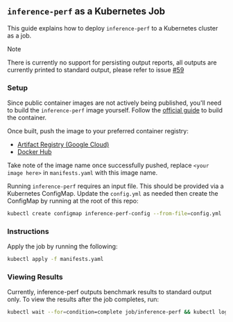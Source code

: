 ## `inference-perf` as a Kubernetes Job

This guide explains how to deploy `inference-perf` to a Kubernetes cluster as a job.

> [!NOTE]
> There is currently no support for persisting output reports, all outputs are currently printed to standard output, please refer to issue [#59](https://github.com/kubernetes-sigs/inference-perf/issues/59)

### Setup

Since public container images are not actively being published, you'll need to build the `inference-perf` image yourself. Follow the [official guide](https://github.com/kubernetes-sigs/inference-perf?tab=readme-ov-file#run-in-a-docker-container) to build the container.

Once built, push the image to your preferred container registry:
- [Artifact Registry (Google Cloud)](https://cloud.google.com/artifact-registry/docs/docker/pushing-and-pulling)
- [Docker Hub](https://docs.docker.com/get-started/introduction/build-and-push-first-image/)

Take note of the image name once successfully pushed, replace `<your image here>` in `manifests.yaml` with this image name.

Running `inference-perf` requires an input file. This should be provided via a Kubernetes ConfigMap. Update the `config.yml` as needed then create the ConfigMap by running at the root of this repo:

```bash
kubectl create configmap inference-perf-config --from-file=config.yml
```

### Instructions

Apply the job by running the following:
```bash
kubectl apply -f manifests.yaml
```

### Viewing Results

Currently, inference-perf outputs benchmark results to standard output only. To view the results after the job completes, run:
```bash
kubectl wait --for=condition=complete job/inference-perf && kubectl logs jobs/inference-perf
```